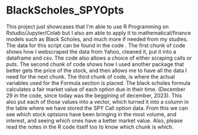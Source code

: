 # BlackScholes_SPYOpts

This project just showcases that I'm able to use R Programming on Rstudio/Jupyter/Colab but I also am able to apply it to mathematical/finance models such as Black Scholes, and much more if needed from my studies.
The data for this script can be found in the code .
The first chunk of code shows how I webscraped the data from Yahoo, cleaned it, put it into a dataframe and csv. The code also allows a choice of either scraping calls or puts.
The second chunk of code shows how I used another package that better gets the price of the stock, and then allows me to have all the data I need for the next chunk.
The third chunk of code, is where the actual variables used for the Formula section is placed. The black scholes formula calculates a fair market value of each option due in their time. (December 29 in the code, since today was the beggining of december, 2023). This also put each of those values into a vector, which turned it into a column in the table where we have stored the SPY Call option data.
From this we can see which stock optsions have been bringing in the most volume, and interest, and seeing which ones have a better market value.
Also, please read the notes in the R code itself too to know which chunk is which.
